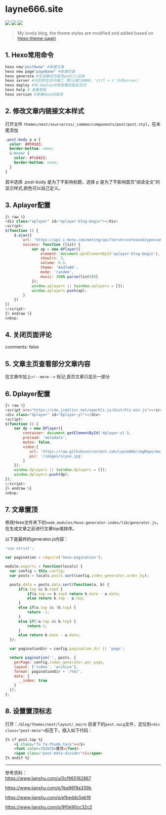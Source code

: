 # layne666.site

<a title="Travis CI" target="_blank" href="https://travis-ci.org/Layne666/layne666.site"><img src="https://img.shields.io/travis/Layne666/layne666.site"></a> <a title="layne666.site" target="_blank" href="https://github.com/Layne666/layne666.site"><img src="https://img.shields.io/github/repo-size/Layne666/layne666.site"></a> <a title="最后一次提交" target="_blank" href="https://github.com/Layne666/layne666.site/commits/master"><img src="https://img.shields.io/github/last-commit/layne666/layne666.site"></a>

> My lovely blog, the theme styles are modified and added based on [Hexo-theme-sagiri](https://github.com/DIYgod/hexo-theme-sagiri)

## 1. Hexo常用命令

```bash
hexo new"postName" #新建文章
hexo new page"pageName" #新建页面
hexo generate #生成静态页面至public目录
hexo server #开启预览访问端口（默认端口4000，'ctrl + c'关闭server）
hexo deploy #将.deploy目录部署到指定空间
hexo help # 查看帮助
hexo version #查看Hexo的版本
```

## 2. 修改文章内链接文本样式

打开文件 `themes/next/source/css/_common/components/post/post.styl`，在末尾添加

```css
.post-body p a {
  color: #0593d3;
  border-bottom: none;
  &:hover {
    color: #fc6423;
    border-bottom: none;
  }
}
```

其中选择 .post-body 是为了不影响标题，选择 p 是为了不影响首页“阅读全文”的显示样式,颜色可以自己定义。

## 3. Aplayer配置

```js
{% raw %}
<div class="aplayer" id="aplayer-blog-begin"></div>
<script>
$(function () {
    $.ajax({
        url: 'https://api.i-meto.com/meting/api?server=netease&type=song&id=573747359',
        success: function (list) {
            var ap = new APlayer({
                element: document.getElementById'aplayer-blog-begin'),
                showlrc: 3,
                volume: 0.5,
                theme: '#ad7a86',
                mode: 'random',
                music: JSON.parse(list)[0]
            });
            window.aplayers || (window.aplayers = []);
            window.aplayers.push(ap);
        }
    })
})
</script>
{% endraw %}
&nbsp;
```

## 4. 关闭页面评论

comments: false

## 5. 文章主页查看部分文章内容

在文章中加上`<!--more-->` 标记,首页文章只显示一部分

## 6. Dplayer配置

```js
{% raw %}
<script src="https://cdn.jsdelivr.net/npm/hls.js/dist/hls.min.js"></script>
<div class="dplayer" id="dplayer-yl"></div>
<script>
$(function () {
    var dp = new DPlayer({
        container: document.getElementById('dplayer-yl'),
        preload: 'metadata',
        mutex: false,
        video:{
           url: 'https://raw.githubusercontent.com/Layne666/imgRepo/master/video/siyue.mp4',
           pic: '/images/siyue.jpg'
        }
    });
    window.dplayers || (window.dplayers = []);
    window.dplayers.push(dp);
});
</script>
{% endraw %}
&nbsp;
```

## 7. 文章置顶

修改Hexo文件夹下的`node_modules/hexo-generator-index/lib/generator.js`，在生成文章之前进行文章top值排序。

以下是最终的generator.js内容：

```js
'use strict';

var pagination = require('hexo-pagination');

module.exports = function(locals) {
  var config = this.config;
  var posts = locals.posts.sort(config.index_generator.order_by);

  posts.data = posts.data.sort(function(a, b) {
      if(a.top && b.top) {
          if(a.top == b.top) return b.date - a.date;
          else return b.top - a.top;
      }
      else if(a.top && !b.top) {
          return -1;
      }
      else if(!a.top && b.top) {
          return 1;
      }
      else return b.date - a.date;
  });

  var paginationDir = config.pagination_dir || 'page';

  return pagination('', posts, {
    perPage: config.index_generator.per_page,
    layout: ['index', 'archive'],
    format: paginationDir + '/%d/',
    data: {
      __index: true
    }
  });
};
```

## 8. 设置置顶标志

打开：`/blog/themes/next/layout/_macro` 目录下的`post.swig`文件，定位到`<div class="post-meta">`标签下，插入如下代码：

```html
{% if post.top %}
    <i class="fa fa-thumb-tack"></i>
    <font color=7D26CD>置顶</font>
    <span class="post-meta-divider">|</span>
{% endif %}
```

---

参考资料：<br/>
https://www.jianshu.com/u/0cf965162867

https://www.jianshu.com/p/1ba96f9a339b

https://www.jianshu.com/p/efbeddc5eb19

https://www.jianshu.com/p/9f0e90cc32c2